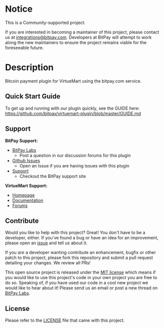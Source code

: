 # Notice

This is a Community-supported project.

If you are interested in becoming a maintainer of this project, please contact us at integrations@bitpay.com. Developers at BitPay will attempt to work along the new maintainers to ensure the project remains viable for the foreseeable future.

# Description

Bitcoin payment plugin for VirtueMart using the bitpay.com service.

## Quick Start Guide

To get up and running with our plugin quickly, see the GUIDE here: https://github.com/bitpay/virtuemart-plugin/blob/master/GUIDE.md

## Support

**BitPay Support:**

* [BitPay Labs](https://labs.bitpay.com/c/plugins/virtuemart)
  * Post a question in our discussion forums for this plugin
* [Github Issues](https://github.com/bitpay/virtuemart-plugin/issues)
  * Open an Issue if you are having issues with this plugin
* [Support](https://support.bitpay.com/)
  * Checkout the BitPay support site

**VirtueMart Support:**

* [Homepage](http://virtuemart.net/)
* [Documentation](http://docs.virtuemart.net/)
* [Forums](http://forum.virtuemart.net/)

## Contribute

Would you like to help with this project?  Great!  You don't have to be a developer, either.  If you've found a bug or have an idea for an improvement, please open an [issue](https://github.com/bitpay/virtuemart-plugin/issues) and tell us about it.

If you *are* a developer wanting contribute an enhancement, bugfix or other patch to this project, please fork this repository and submit a pull request detailing your changes. We review all PRs!

This open source project is released under the [MIT license](http://opensource.org/licenses/MIT) which means if you would like to use this project's code in your own project you are free to do so.  Speaking of, if you have used our code in a cool new project we would like to hear about it!  Please send us an email or post a new thread on [BitPay Labs](https://labs.bitpay.com).

## License

Please refer to the [LICENSE](https://github.com/bitpay/virtuemart-plugin/blob/master/LICENSE) file that came with this project.
